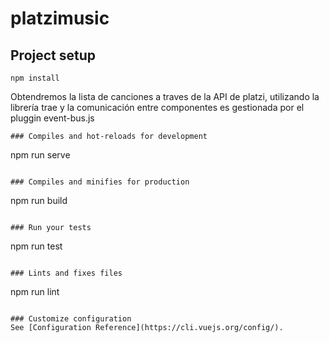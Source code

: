 # platzimusic

## Project setup
```
npm install
```
Obtendremos la lista de canciones a traves de la API de platzi, utilizando la librería trae y la comunicación entre componentes es gestionada por el pluggin event-bus.js
```
### Compiles and hot-reloads for development
```
npm run serve
```

### Compiles and minifies for production
```
npm run build
```

### Run your tests
```
npm run test
```

### Lints and fixes files
```
npm run lint
```

### Customize configuration
See [Configuration Reference](https://cli.vuejs.org/config/).
